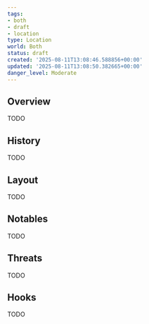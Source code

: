 ```yaml
---
tags:
- both
- draft
- location
type: Location
world: Both
status: draft
created: '2025-08-11T13:08:46.588856+00:00'
updated: '2025-08-11T13:08:50.382665+00:00'
danger_level: Moderate
---
```



## Overview

TODO
## History

TODO
## Layout

TODO
## Notables

TODO
## Threats

TODO
## Hooks

TODO
